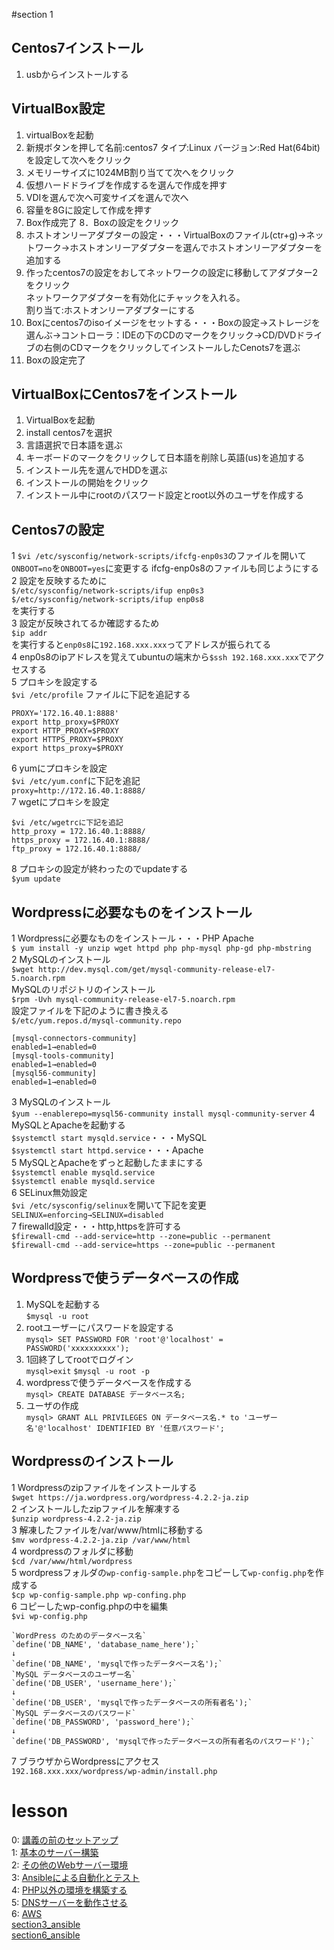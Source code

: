 #section 1

## Centos7インストール
1. usbからインストールする 

## VirtualBox設定
1. virtualBoxを起動
2. 新規ボタンを押して名前:centos7 タイプ:Linux バージョン:Red Hat(64bit)を設定して次へをクリック
3. メモリーサイズに1024MB割り当てて次へをクリック
4. 仮想ハードドライブを作成するを選んで作成を押す
5. VDIを選んで次へ可変サイズを選んで次へ
6. 容量を8Gに設定して作成を押す
7. Box作成完了
8．Boxの設定をクリック
9. ホストオンリーアダプターの設定・・・VirtualBoxのファイル(ctr+g)→ネットワーク→ホストオンリーアダプターを選んでホストオンリーアダプターを追加する
10. 作ったcentos7の設定をおしてネットワークの設定に移動してアダプター2をクリック  
    ネットワークアダプターを有効化にチャックを入れる。  
    割り当て:ホストオンリーアダプターにする
11. Boxにcentos7のisoイメージをセットする・・・Boxの設定→ストレージを選んぶ→コントローラ：IDEの下のCDのマークをクリック→CD/DVDドライブの右側のCDマークをクリックしてインストールしたCenots7を選ぶ
12. Boxの設定完了

## VirtualBoxにCentos7をインストール
1. VirtualBoxを起動
2. install centos7を選択
3. 言語選択で日本語を選ぶ
4. キーボードのマークをクリックして日本語を削除し英語(us)を追加する
5. インストール先を選んでHDDを選ぶ
6. インストールの開始をクリック
7. インストール中にrootのパスワード設定とroot以外のユーザを作成する

## Centos7の設定
  1 `$vi /etc/sysconfig/network-scripts/ifcfg-enp0s3`のファイルを開いて`ONBOOT=no`を`ONBOOT=yes`に変更する
ifcfg-enp0s8のファイルも同じようにする  
  2 設定を反映するために  
   `$/etc/sysconfig/network-scripts/ifup enp0s3`  
   `$/etc/sysconfig/network-scripts/ifup enp0s8`  
   を実行する  
  3 設定が反映されてるか確認するため  
   `$ip addr`  
   を実行すると`enp0s8`に`192.168.xxx.xxx`ってアドレスが振られてる  
  4 enp0s8のipアドレスを覚えてubuntuの端末から`$ssh 192.168.xxx.xxx`でアクセスする  
  5 プロキシを設定する  
   `$vi /etc/profile` ファイルに下記を追記する  

    PROXY='172.16.40.1:8888' 
    export http_proxy=$PROXY  
    export HTTP_PROXY=$PROXY  
    export HTTPS_PROXY=$PROXY  
    export https_proxy=$PROXY  

  6 yumにプロキシを設定  
   `$vi /etc/yum.conf`に下記を追記  
   `proxy=http://172.16.40.1:8888/`  
  7 wgetにプロキシを設定  

    $vi /etc/wgetrcに下記を追記  
    http_proxy = 172.16.40.1:8888/  
    https_proxy = 172.16.40.1:8888/  
    ftp_proxy = 172.16.40.1:8888/

  8 プロキシの設定が終わったのでupdateする  
   `$yum update`

## Wordpressに必要なものをインストール
  1 Wordpressに必要なものをインストール・・・PHP Apache  
   `$ yum install -y unzip wget httpd php php-mysql php-gd php-mbstring`  
  2 MySQLのインストール  
   `$wget http://dev.mysql.com/get/mysql-community-release-el7-5.noarch.rpm`  
   MySQLのリポジトリのインストール  
   `$rpm -Uvh mysql-community-release-el7-5.noarch.rpm`  
   設定ファイルを下記のように書き換える  
   `$/etc/yum.repos.d/mysql-community.repo`  

    [mysql-connectors-community]  
    enabled=1→enabled=0  
    [mysql-tools-community]  
    enabled=1→enabled=0  
    [mysql56-community]  
    enabled=1→enabled=0  

  3 MySQLのインストール  
   `$yum --enablerepo=mysql56-community install mysql-community-server`
  4 MySQLとApacheを起動する  
   `$systemctl start mysqld.service`・・・MySQL  
   `$systemctl start httpd.service`・・・Apache  
  5 MySQLとApacheをずっと起動したままにする  
   `$systemctl enable mysqld.service`  
   `$systemctl enable mysqld.service`  
  6 SELinux無効設定  
   `$vi /etc/sysconfig/selinux`を開いて下記を変更  
   `SELINUX=enforcing→SELINUX=disabled`  
  7 firewalld設定・・・http,httpsを許可する  
   `$firewall-cmd --add-service=http --zone=public --permanent`  
   `$firewall-cmd --add-service=https --zone=public --permanent`  

## Wordpressで使うデータベースの作成
1. MySQLを起動する  
   `$mysql -u root`
2. rootユーザーにパスワードを設定する  
   `mysql> SET PASSWORD FOR 'root'@'localhost' = PASSWORD('xxxxxxxxxx');`
3. 1回終了してrootでログイン  
   `mysql>exit`
   `$mysql -u root -p`
4. wordpressで使うデータベースを作成する  
   `mysql> CREATE DATABASE データベース名;`  
5. ユーザの作成    
   `mysql> GRANT ALL PRIVILEGES ON データベース名.* to 'ユーザー名'@'localhost' IDENTIFIED BY '任意パスワード';`

## Wordpressのインストール
  1 Wordpressのzipファイルをインストールする  
   `$wget https://ja.wordpress.org/wordpress-4.2.2-ja.zip`  
  2 インストールしたzipファイルを解凍する  
   `$unzip wordpress-4.2.2-ja.zip`  
  3 解凍したファイルを/var/www/htmlに移動する  
   `$mv wordpress-4.2.2-ja.zip /var/www/html`  
  4 wordpressのフォルダに移動  
   `$cd /var/www/html/wordpress`  
  5 wordpressフォルダの`wp-config-sample.php`をコピーして`wp-config.php`を作成する  
   `$cp wp-config-sample.php wp-confing.php`  
  6 コピーしたwp-config.phpの中を編集  
   `$vi wp-config.php`  

    `WordPress のためのデータベース名`   
    `define('DB_NAME', 'database_name_here');`  
    ↓  
    `define('DB_NAME', 'mysqlで作ったデータベース名');`  
    `MySQL データベースのユーザー名`  
    `define('DB_USER', 'username_here');`  
    ↓  
    `define('DB_USER', 'mysqlで作ったデータベースの所有者名');`  
    `MySQL データベースのパスワード`  
    `define('DB_PASSWORD', 'password_here');`  
    ↓  
    `define('DB_PASSWORD', 'mysqlで作ったデータベースの所有者名のパスワード');`

  7 ブラウザからWordpressにアクセス  
   `192.168.xxx.xxx/wordpress/wp-admin/install.php`



# lesson
0: [講義の前のセットアップ](section0.md)  
1: [基本のサーバー構築](section1.md)  
2: [その他のWebサーバー環境](section2.md)  
3: [Ansibleによる自動化とテスト](section3.md)  
4: [PHP以外の環境を構築する](section4.md)  
5: [DNSサーバーを動作させる](section5.md)  
6: [AWS](section6.md)  
[section3_ansible](section3_ansible)  
[section6_ansible](section6_ansible)  
